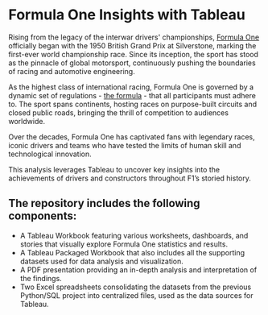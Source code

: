 # Formula One Insights with Tableau

Rising from the legacy of the interwar drivers' championships, [Formula One](https://formula1.com) officially began with the 1950 British Grand Prix at Silverstone, marking the first-ever world championship race. Since its inception, the sport has stood as the pinnacle of global motorsport, continuously pushing the boundaries of racing and automotive engineering.

As the highest class of international racing, Formula One is governed by a dynamic set of regulations - [the formula](https://en.wikipedia.org/wiki/Formula_One) - that all participants must adhere to. The sport spans continents, hosting races on purpose-built circuits and closed public roads, bringing the thrill of competition to audiences worldwide.

Over the decades, Formula One has captivated fans with legendary races, iconic drivers and teams who have tested the limits of human skill and technological innovation. 

This analysis leverages Tableau to uncover key insights into the achievements of drivers and constructors throughout F1’s storied history.

## The repository includes the following components:
- A Tableau Workbook featuring various worksheets, dashboards, and stories that visually explore Formula One statistics and results.
- A Tableau Packaged Workbook that also includes all the supporting datasets used for data analysis and visualization.
- A PDF presentation providing an in-depth analysis and interpretation of the findings.
- Two Excel spreadsheets consolidating the datasets from the previous Python/SQL project into centralized files, used as the data sources for Tableau.
